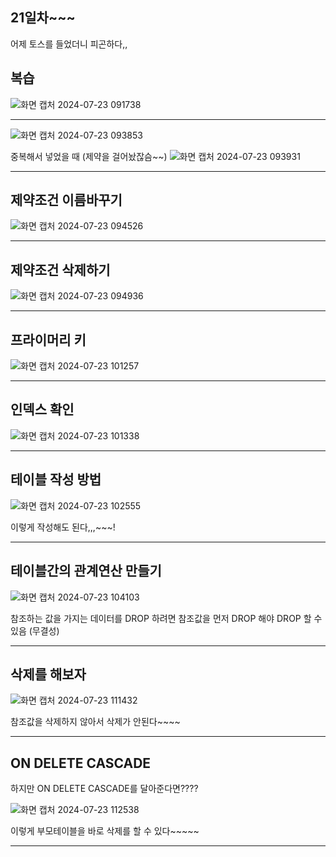 ## 21일차~~~
어제 토스를 들었더니 피곤하다,,

## 복습
![화면 캡처 2024-07-23 091738](https://github.com/user-attachments/assets/d1c39b14-7226-405f-b67c-3b294c89bf39)
***
![화면 캡처 2024-07-23 093853](https://github.com/user-attachments/assets/7c81eb46-d660-48b3-8598-00de6080c6b7)



중복해서 넣었을 때 (제약을 걸어놨잖슴~~)
![화면 캡처 2024-07-23 093931](https://github.com/user-attachments/assets/defe4b63-71e3-4071-a0e7-0a360407c60b)
***

## 제약조건 이름바꾸기
![화면 캡처 2024-07-23 094526](https://github.com/user-attachments/assets/7b09d04b-5f0e-4401-93f8-9534445c02f9)
***

## 제약조건 삭제하기
![화면 캡처 2024-07-23 094936](https://github.com/user-attachments/assets/14c0c8b6-e54b-4ce7-b63b-9af6096c884d)
***

## 프라이머리 키
![화면 캡처 2024-07-23 101257](https://github.com/user-attachments/assets/bdf689f7-dbc1-4ab5-84c4-082283cba196)
***

## 인덱스 확인
![화면 캡처 2024-07-23 101338](https://github.com/user-attachments/assets/aca6b598-870f-4adf-996b-91a231801ee2)
***

## 테이블 작성 방법
![화면 캡처 2024-07-23 102555](https://github.com/user-attachments/assets/655b3754-4b9c-48fd-b929-ba9a74a3c6e2)




이렇게 작성해도 된다,,,~~~!
***

## 테이블간의 관계연산 만들기
![화면 캡처 2024-07-23 104103](https://github.com/user-attachments/assets/ba035f3b-83e7-4b60-925a-f2fae0bd29de)



참조하는 값을 가지는 데이터를 DROP 하려면 참조값을 먼저 DROP 해야 DROP 할 수 있음 (무결성)
***
## 삭제를 해보자
![화면 캡처 2024-07-23 111432](https://github.com/user-attachments/assets/37ef8fb6-6b9a-41bd-8380-6e40140d45d8)



참조값을 삭제하지 않아서 삭제가 안된다~~~~
***
## ON DELETE CASCADE
하지만 ON DELETE CASCADE를 달아준다면????



![화면 캡처 2024-07-23 112538](https://github.com/user-attachments/assets/03383fa6-cebe-4f09-bb9a-b5ebb7eb840e)



이렇게 부모테이블을 바로 삭제를 할 수 있다~~~~~
***



